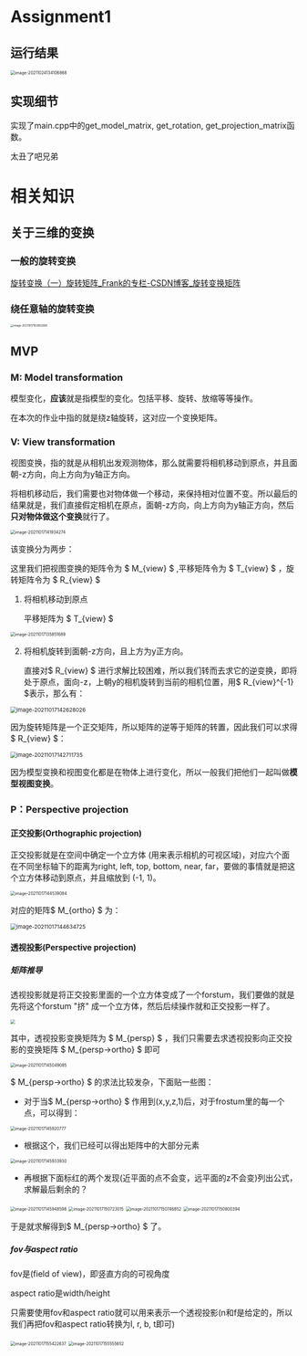 

# Assignment1

## 运行结果

<img src="https://gitee.com/ljh112233/whatisthis/raw/master//static/image-20211024134106868.png" alt="image-20211024134106868" style="zoom: 50%;" />

## 实现细节

实现了main.cpp中的get_model_matrix, get_rotation, get_projection_matrix函数。



太丑了吧兄弟

# 相关知识



## 关于三维的变换

### 一般的旋转变换

[旋转变换（一）旋转矩阵_Frank的专栏-CSDN博客_旋转变换矩阵](https://blog.csdn.net/csxiaoshui/article/details/65446125)

### 绕任意轴的旋转变换

<img src="https://gitee.com/ljh112233/whatisthis/raw/master//static/image-20211017163952680.png" alt="image-20211017163952680" style="zoom: 33%;" />

## MVP

### M: Model transformation

模型变化，**应该**就是指模型的变化。包括平移、旋转、放缩等等操作。

在本次的作业中指的就是绕z轴旋转，这对应一个变换矩阵。



### V: View transformation

视图变换，指的就是从相机出发观测物体，那么就需要将相机移动到原点，并且面朝-z方向，向上方向为y轴正方向。

将相机移动后，我们需要也对物体做一个移动，来保持相对位置不变。所以最后的结果就是，我们直接假定相机在原点，面朝-z方向，向上方向为y轴正方向，然后**只对物体做这个变换**就行了。

<img src="https://gitee.com/ljh112233/whatisthis/raw/master//static/image-20211017141934274.png" alt="image-20211017141934274" style="zoom:50%;" />

该变换分为两步：

这里我们把视图变换的矩阵令为 $ M_{view} $ ,平移矩阵令为  $ T_{view} $ ，旋转矩阵令为 $ R_{view} $ 

1. 将相机移动到原点

   平移矩阵为 $ T_{view} $

<img src="https://gitee.com/ljh112233/whatisthis/raw/master//static/image-20211017135851689.png" alt="image-20211017135851689" style="zoom:50%;" />

2. 将相机旋转到面朝-z方向，且上方为y正方向。

   直接对$ R_{view} $ 进行求解比较困难，所以我们转而去求它的逆变换，即将处于原点，面向-z，上朝y的相机旋转到当前的相机位置，用$ R_{view}^{-1} $表示，那么有：

<img src="https://gitee.com/ljh112233/whatisthis/raw/master//static/image-20211017142628026.png" alt="image-20211017142628026" style="zoom: 67%;" />

​		因为旋转矩阵是一个正交矩阵，所以矩阵的逆等于矩阵的转置，因此我们可以求得$ R_{view} $：

<img src="https://gitee.com/ljh112233/whatisthis/raw/master//static/image-20211017142711735.png" alt="image-20211017142711735" style="zoom:67%;" />

因为模型变换和视图变化都是在物体上进行变化，所以一般我们把他们一起叫做**模型视图变换**。



### P：Perspective projection

#### 正交投影(Orthographic projection)

正交投影就是在空间中确定一个立方体 (用来表示相机的可视区域)，对应六个面在不同坐标轴下的距离为right, left, top, bottom, near, far，要做的事情就是把这个立方体移动到原点，并且缩放到 (-1, 1)。

<img src="https://gitee.com/ljh112233/whatisthis/raw/master//static/image-20211017144539084.png" alt="image-20211017144539084" style="zoom:50%;" />

对应的矩阵$ M_{ortho} $ 为：

<img src="https://gitee.com/ljh112233/whatisthis/raw/master//static/image-20211017144634725.png" alt="image-20211017144634725" style="zoom:67%;" />

#### 透视投影(Perspective projection)

##### 矩阵推导

透视投影就是将正交投影里面的一个立方体变成了一个forstum，我们要做的就是先将这个forstum "挤" 成一个立方体，然后后续操作就和正交投影一样了。

<img src="https://gitee.com/ljh112233/whatisthis/raw/master//static/image-20211017144945299.png" style="zoom:50%;" />

其中，透视投影变换矩阵为 $ M_{persp} $ ，我们只需要去求透视投影向正交投影的变换矩阵 $ M_{persp->ortho} $ 即可

<img src="https://gitee.com/ljh112233/whatisthis/raw/master//static/image-20211017145049085.png" alt="image-20211017145049085" style="zoom:50%;" />

$ M_{persp->ortho} $ 的求法比较发杂，下面贴一些图：

* 对于当$ M_{persp->ortho} $ 作用到(x,y,z,1)后，对于frostum里的每一个点，可以得到：

<img src="https://gitee.com/ljh112233/whatisthis/raw/master//static/image-20211017145920777.png" alt="image-20211017145920777" style="zoom:50%;" />

* 根据这个，我们已经可以得出矩阵中的大部分元素

<img src="https://gitee.com/ljh112233/whatisthis/raw/master//static/image-20211017145933930.png" alt="image-20211017145933930" style="zoom:50%;" />

* 再根据下面标红的两个发现(近平面的点不会变，远平面的z不会变)列出公式，求解最后剩余的？

<img src="https://gitee.com/ljh112233/whatisthis/raw/master//static/image-20211017145948598.png" alt="image-20211017145948598" style="zoom:50%;" />

<img src="https://gitee.com/ljh112233/whatisthis/raw/master//static/image-20211017150723015.png" alt="image-20211017150723015" style="zoom: 50%;" />

<img src="https://gitee.com/ljh112233/whatisthis/raw/master//static/image-20211017150746852.png" alt="image-20211017150746852" style="zoom:50%;" />

<img src="https://gitee.com/ljh112233/whatisthis/raw/master//static/image-20211017150800394.png" alt="image-20211017150800394" style="zoom:50%;" />

于是就求解得到$ M_{persp->ortho} $ 了。



##### fov与aspect ratio

fov是(field of view)，即竖直方向的可视角度

aspect ratio是width/height

只需要使用fov和aspect ratio就可以用来表示一个透视投影(n和f是给定的，所以我们再把fov和aspect ratio转换为l, r, b, t即可)



<img src="https://gitee.com/ljh112233/whatisthis/raw/master//static/image-20211017155422637.png" alt="image-20211017155422637" style="zoom:50%;" />

<img src="https://gitee.com/ljh112233/whatisthis/raw/master//static/image-20211017155555652.png" alt="image-20211017155555652" style="zoom: 50%;" />

